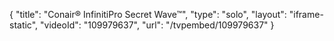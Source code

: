 {
    "title": "Conair&reg; InfinitiPro Secret Wave&trade;",
    "type": "solo",
    "layout": "iframe-static",
    "videoId": "109979637",
    "url": "\/tvpembed\/109979637"
}